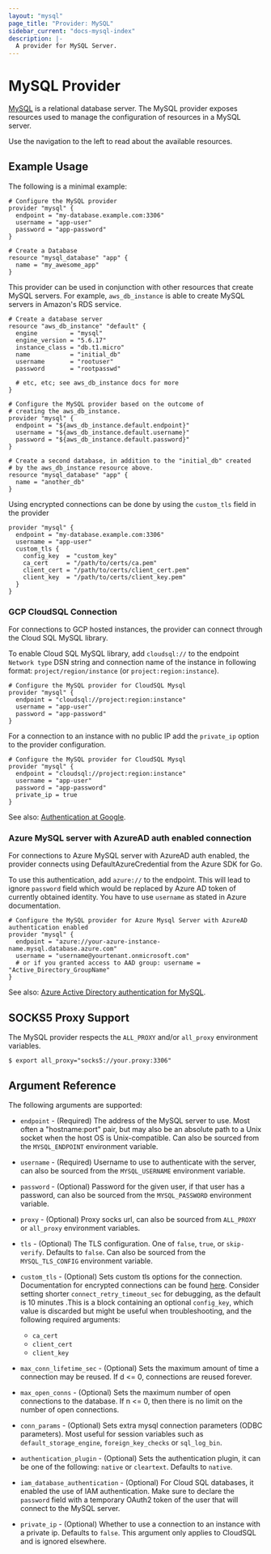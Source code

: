 ```yaml
---
layout: "mysql"
page_title: "Provider: MySQL"
sidebar_current: "docs-mysql-index"
description: |-
  A provider for MySQL Server.
---
```


# MySQL Provider

[MySQL](http://www.mysql.com) is a relational database server. The MySQL
provider exposes resources used to manage the configuration of resources
in a MySQL server.

Use the navigation to the left to read about the available resources.

## Example Usage

The following is a minimal example:

```hcl
# Configure the MySQL provider
provider "mysql" {
  endpoint = "my-database.example.com:3306"
  username = "app-user"
  password = "app-password"
}

# Create a Database
resource "mysql_database" "app" {
  name = "my_awesome_app"
}
```

This provider can be used in conjunction with other resources that create
MySQL servers. For example, ``aws_db_instance`` is able to create MySQL
servers in Amazon's RDS service.

```hcl
# Create a database server
resource "aws_db_instance" "default" {
  engine         = "mysql"
  engine_version = "5.6.17"
  instance_class = "db.t1.micro"
  name           = "initial_db"
  username       = "rootuser"
  password       = "rootpasswd"

  # etc, etc; see aws_db_instance docs for more
}

# Configure the MySQL provider based on the outcome of
# creating the aws_db_instance.
provider "mysql" {
  endpoint = "${aws_db_instance.default.endpoint}"
  username = "${aws_db_instance.default.username}"
  password = "${aws_db_instance.default.password}"
}

# Create a second database, in addition to the "initial_db" created
# by the aws_db_instance resource above.
resource "mysql_database" "app" {
  name = "another_db"
}
```

Using encrypted connections can be done by using the `custom_tls` field in the provider

```hcl
provider "mysql" {
  endpoint = "my-database.example.com:3306"
  username = "app-user"
  custom_tls {
    config_key  = "custom_key"
    ca_cert     = "/path/to/certs/ca.pem"
    client_cert = "/path/to/certs/client_cert.pem"
    client_key  = "/path/to/certs/client_key.pem"
  }
}
```

### GCP CloudSQL Connection

For connections to GCP hosted instances, the provider can connect through the Cloud SQL MySQL library.

To enable Cloud SQL MySQL library, add `cloudsql://` to the endpoint `Network type` DSN string and connection name of the instance in following format: `project/region/instance` (or `project:region:instance`).

```hcl
# Configure the MySQL provider for CloudSQL Mysql
provider "mysql" {
  endpoint = "cloudsql://project:region:instance"
  username = "app-user"
  password = "app-password"
}
```

For a connection to an instance with no public IP add the `private_ip` option to the provider configuration.

```hcl
# Configure the MySQL provider for CloudSQL Mysql
provider "mysql" {
  endpoint = "cloudsql://project:region:instance"
  username = "app-user"
  password = "app-password"
  private_ip = true
}
```

See also: [Authentication at Google](https://cloud.google.com/docs/authentication#service-accounts).

### Azure MySQL server with AzureAD auth enabled connection

For connections to Azure MySQL server with AzureAD auth enabled, the provider connects using DefaultAzureCredential from the Azure SDK for Go.

To use this authentication, add `azure://` to the  endpoint. This will lead to ignore `password` field which would be replaced by Azure AD
token of currently obtained identity. You have to use `username` as stated in Azure documentation.

```hcl
# Configure the MySQL provider for Azure Mysql Server with AzureAD authentication enabled
provider "mysql" {
  endpoint = "azure://your-azure-instance-name.mysql.database.azure.com"
  username = "username@yourtenant.onmicrosoft.com"
  # or if you granted access to AAD group: username = "Active_Directory_GroupName"
}
```

See also: [Azure Active Directory authentication for MySQL](https://learn.microsoft.com/en-us/azure/mysql/flexible-server/how-to-azure-ad).

## SOCKS5 Proxy Support

The MySQL provider respects the `ALL_PROXY` and/or `all_proxy` environment variables.

```
$ export all_proxy="socks5://your.proxy:3306"
```

## Argument Reference

The following arguments are supported:

* `endpoint` - (Required) The address of the MySQL server to use. Most often a "hostname:port" pair, but may also be an absolute path to a Unix socket when the host OS is Unix-compatible. Can also be sourced from the `MYSQL_ENDPOINT` environment variable.
* `username` - (Required) Username to use to authenticate with the server, can also be sourced from the `MYSQL_USERNAME` environment variable.
* `password` - (Optional) Password for the given user, if that user has a password, can also be sourced from the `MYSQL_PASSWORD` environment variable.
* `proxy` - (Optional) Proxy socks url, can also be sourced from `ALL_PROXY` or `all_proxy` environment variables.
* `tls` - (Optional) The TLS configuration. One of `false`, `true`, or `skip-verify`. Defaults to `false`. Can also be sourced from the `MYSQL_TLS_CONFIG` environment variable.
* `custom_tls` - (Optional) Sets custom tls options for the connection. Documentation for encrypted connections can be found [here](https://dev.mysql.com/doc/refman/8.0/en/using-encrypted-connections.html). Consider setting shorter `connect_retry_timeout_sec` for debugging, as the default is 10 minutes .This is a block containing an optional `config_key`, which value is discarded but might be useful when troubleshooting, and the following required arguments:
  * `ca_cert`
  * `client_cert`
  * `client_key`

* `max_conn_lifetime_sec` - (Optional) Sets the maximum amount of time a connection may be reused. If d <= 0, connections are reused forever.
* `max_open_conns` - (Optional) Sets the maximum number of open connections to the database. If n <= 0, then there is no limit on the number of open connections.
* `conn_params` - (Optional) Sets extra mysql connection parameters (ODBC parameters). Most useful for session variables such as `default_storage_engine`, `foreign_key_checks` or `sql_log_bin`.
* `authentication_plugin` - (Optional) Sets the authentication plugin, it can be one of the following: `native` or `cleartext`. Defaults to `native`.
* `iam_database_authentication` - (Optional) For Cloud SQL databases, it enabled the use of IAM authentication. Make sure to declare the `password` field with a temporary OAuth2 token of the user that will connect to the MySQL server.
* `private_ip` - (Optional) Whether to use a connection to an instance with a private ip. Defaults to `false`. This argument only applies to CloudSQL and is ignored elsewhere.
